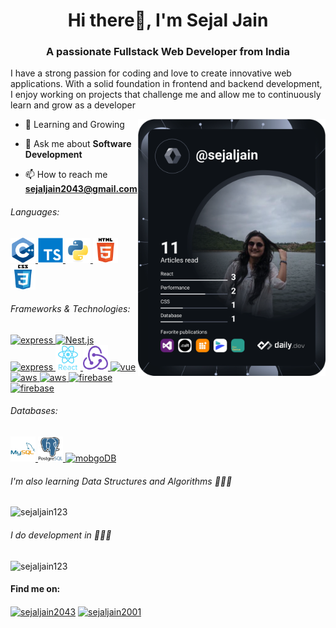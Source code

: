 
<h1 align="center">Hi there👋, I'm Sejal Jain</h1>
<h3 align="center">A passionate Fullstack Web Developer from India</h3>

  <p
     >I have a strong passion for coding and love to create innovative web applications. With a solid foundation in frontend and backend development, I enjoy working on projects that challenge me and allow me to continuously learn    and grow as a developer
  </p>
<a href="https://app.daily.dev/sejaljain"><img align="right" src="https://github.com/sejaljain123/sejaljain123/blob/main/devcard.svg" width="300" alt="Sejal Jain's Dev Card"/></a>

  <div style="width: 50%;">
    
- 🌱 Learning and Growing

- 💬 Ask me about **Software Development**

- 📫 How to reach me **sejaljain2043@gmail.com**



<h6 align="left">Languages:</h6>
<p align="left">
  <a href="https://www.w3schools.com/cpp/" target="_blank">
    <img
      src="https://raw.githubusercontent.com/devicons/devicon/master/icons/cplusplus/cplusplus-original.svg"
      alt="cplusplus"
      width="auto"
      height="40"
    />
  </a>
    <a href="https://www.typescriptlang.org/" target="_blank">
    <img
      src="https://raw.githubusercontent.com/devicons/devicon/master/icons/typescript/typescript-original.svg"
      alt="typescript"
      width="auto"
      height="40"
    />
  </a>
    <a href="https://www.python.org" target="_blank">
    <img
      src="https://raw.githubusercontent.com/devicons/devicon/master/icons/python/python-original.svg"
      alt="python"
      width="auto"
      height="40"
    />
  </a>
    <a href="https://www.w3.org/html/" target="_blank">
    <img
      src="https://raw.githubusercontent.com/devicons/devicon/master/icons/html5/html5-original-wordmark.svg"
      alt="html5"
      width="auto"
      height="40"
    />
  </a>
  <a href="https://www.w3schools.com/css/" target="_blank">
    <img
      src="https://raw.githubusercontent.com/devicons/devicon/master/icons/css3/css3-original-wordmark.svg"
      alt="css3"
      width="auto"
      height="40"
    />
  </a>
  </p>
  <h6 align="left">Frameworks & Technologies:</h6>
  <p align="left">
  <a href="https://expressjs.com" target="_blank">
    <img
      src="https://miro.medium.com/v2/resize:fit:1400/1*XP-mZOrIqX7OsFInN2ngRQ.png"
      alt="express"
      width="auto"
      height="40"
    />
  </a>
    <a href="https://nestjs.com/" target="_blank">
    <img
      src="https://docs.nestjs.com/assets/logo-small.svg"
      alt="Nest.js"
      width="auto"
      height="40"
    />
  </a>
  <a href="https://www.serverless.com/" target="_blank">
     <img
      src="https://www.brcline.com/wp-content/uploads/2020/05/serverless-framework-logo.png"
      alt="express"
      width="auto"
      height="40"
    />
  </a>
    <a href="https://reactjs.org/" target="_blank">
    <img
      src="https://raw.githubusercontent.com/devicons/devicon/master/icons/react/react-original-wordmark.svg"
      alt="react"
      width="auto"
      height="40"
    />
  </a>
  <a href="https://redux.js.org" target="_blank">
    <img
      src="https://raw.githubusercontent.com/devicons/devicon/master/icons/redux/redux-original.svg"
      alt="redux"
      width="auto"
      height="40"
    />
  </a>
  <a href="https://vuejs.org/" target="_blank">
    <img
      src="https://upload.wikimedia.org/wikipedia/commons/thumb/9/95/Vue.js_Logo_2.svg/1200px-Vue.js_Logo_2.svg.png"
      alt="vue"
      width="auto"
      height="40"
    />
  </a>
  <a href="https://aws.amazon.com/" target="_blank">
    <img
      src="https://yt3.googleusercontent.com/yYEgUBYFFIXdz_bvyNBEvOHfBeWAhhNjuiylZaRWUsVE2Mposv2nn2gukykNnBCb1tWWCFzM=s900-c-k-c0x00ffffff-no-rj"
      alt="aws"
      width="auto"
      height="40"
    />
  </a>
    <a href="https://docs.aws.amazon.com/lambda/latest/dg/welcome.html" target="_blank">
    <img
      src="https://upload.wikimedia.org/wikipedia/commons/thumb/5/5c/Amazon_Lambda_architecture_logo.svg/1200px-Amazon_Lambda_architecture_logo.svg.png"
      alt="aws"
      width="auto"
      height="40"
    />
  </a>
   <a href="https://firebase.google.com/" target="_blank">
    <img
      src="https://www.vectorlogo.zone/logos/firebase/firebase-icon.svg"
      alt="firebase"
      width="auto"
      height="40"
    />
  </a>
    <a href="https://docker.com/" target="_blank">
    <img
      src="https://1000logos.net/wp-content/uploads/2021/11/Docker-Logo-2013.png"
      alt="firebase"
      width="auto"
      height="40"
    />
  </a>
</p>
<h6 align="left">Databases:</h6>
    <p align="left">
  <a href="https://www.mysql.com/" target="_blank">
    <img
      src="https://raw.githubusercontent.com/devicons/devicon/master/icons/mysql/mysql-original-wordmark.svg"
      alt="mysql"
      width="auto"
      height="40"
    />
  </a>
  <a href="https://www.postgresql.org" target="_blank">
    <img
      src="https://raw.githubusercontent.com/devicons/devicon/master/icons/postgresql/postgresql-original-wordmark.svg"
      alt="postgresql"
      width="auto"
      height="40"
    />
  </a>
     <a href="https://www.mongodb.com/" target="_blank">
    <img
      src="https://miro.medium.com/v2/resize:fit:512/1*doAg1_fMQKWFoub-6gwUiQ.png"
      alt="mobgoDB"
      width="auto"
      height="40"
    />
  </a>
  </p>
</p>
</div>

  <p> 
  <h6 align="left"> I'm also learning Data Structures and Algorithms 👩🏻‍💻 </h6>
      <img src="https://leetcard.jacoblin.cool/sejaljain2043?hide=ranking&theme=unicorn" alt="sejaljain123" />
  </p>
  <p> 
  <h6 align="left"> I do development in 👩🏻‍💻 </h6>
       <img src="https://github-readme-stats.vercel.app/api/top-langs?username=sejaljain123&show_icons=true&locale=en&layout=compact" alt="sejaljain123"/>
  </p>

<h4 align="left">Find me on:</h4>
<p align="left">
  <a href="https://linkedin.com/in/sejaljain2043" target="blank"
    ><img
      align="center"
      src="https://img.icons8.com/fluent/48/000000/linkedin.png"
      alt="sejaljain2043"
      height="40"
      width="auto"
  /></a>
  <a href="https://instagram.com/sejaljain2001" target="blank"
    ><img
      align="center"
   src="https://img.icons8.com/fluent/48/000000/instagram-new.png"
      alt="sejaljain2001"
      height="40"
      width="auto"
  /></a>
</p>




